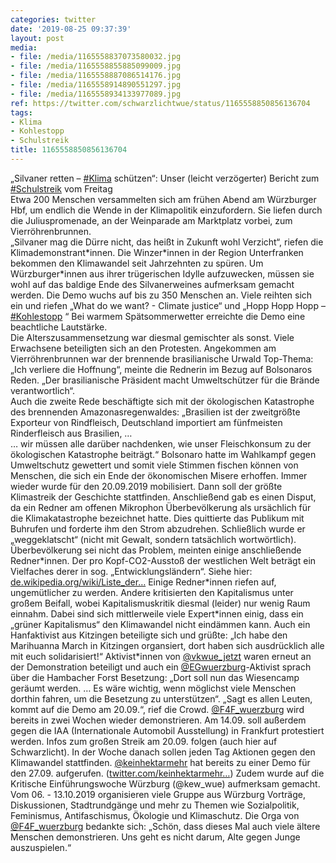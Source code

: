 ```yaml
---
categories: twitter
date: '2019-08-25 09:37:39'
layout: post
media:
- file: /media/1165558837073580032.jpg
- file: /media/1165558855885099009.jpg
- file: /media/1165558887086514176.jpg
- file: /media/1165558914890551297.jpg
- file: /media/1165558934133977089.jpg
ref: https://twitter.com/schwarzlichtwue/status/1165558850856136704
tags:
- Klima
- Kohlestopp
- Schulstreik
title: 1165558850856136704
---
```

„Silvaner retten – [#Klima](/t/klima) schützen“: Unser (leicht verzögerter) Bericht zum [#Schulstreik](/t/schulstreik) vom Freitag  
Etwa 200 Menschen versammelten sich am frühen Abend am Würzburger Hbf, um endlich die Wende in der Klimapolitik einzufordern. Sie liefen durch die Juliuspromenade, an der Weinparade am Marktplatz vorbei, zum Vierröhrenbrunnen.  
„Silvaner mag die Dürre nicht, das heißt in Zukunft wohl Verzicht“, riefen die Klimademonstrant\*innen. Die Winzer\*innen in der Region Unterfranken bekommen den Klimawandel seit Jahrzehnten zu spüren. 
Um Würzburger\*innen aus ihrer trügerischen Idylle aufzuwecken, müssen sie wohl auf das baldige Ende des Silvanerweines aufmerksam gemacht werden. 
Die Demo wuchs auf bis zu 350 Menschen an. Viele reihten sich ein und riefen „What do we want? - Climate justice“ und „Hopp Hopp Hopp – [#Kohlestopp](/t/kohlestopp) “ Bei warmem Spätsommerwetter erreichte die Demo eine beachtliche Lautstärke.  
Die Alterszusammensetzung war diesmal gemischter als sonst. Viele Erwachsene beteiligten sich an den Protesten. 
Angekommen am Vierröhrenbrunnen war der brennende brasilianische Urwald Top-Thema: „Ich verliere die Hoffnung“, meinte die Rednerin im Bezug auf Bolsonaros Reden. „Der brasilianische Präsident macht Umweltschützer für die Brände verantwortlich“.  
Auch die zweite Rede beschäftigte sich mit der ökologischen Katastrophe des brennenden Amazonasregenwaldes: „Brasilien ist der zweitgrößte Exporteur von Rindfleisch, Deutschland importiert am fünfmeisten Rinderfleisch aus Brasilien, …  
… wir müssen alle darüber nachdenken, wie unser Fleischkonsum zu der ökologischen Katastrophe beiträgt.“ Bolsonaro hatte im Wahlkampf gegen Umweltschutz gewettert und somit viele Stimmen fischen können von Menschen, die sich ein Ende der ökonomischen Misere erhoffen. 
Immer wieder wurde für den 20.09.2019 mobilisiert. Dann soll der größte Klimastreik der Geschichte stattfinden. Anschließend gab es einen Disput, da ein Redner am offenen Mikrophon Überbevölkerung als ursächlich für die Klimakatastrophe bezeichnet hatte. 
Dies quittierte das Publikum mit Buhrufen und forderte ihm den Strom abzudrehen. Schließlich wurde er „weggeklatscht“ (nicht mit Gewalt, sondern tatsächlich wortwörtlich). 
Überbevölkerung sei nicht das Problem, meinten einige anschließende Redner\*innen. Der pro Kopf-CO2-Ausstoß der westlichen Welt beträgt ein Vielfaches derer in sog. „Entwicklungsländern“. Siehe hier: [de.wikipedia.org/wiki/Liste_der…](https://de.wikipedia.org/wiki/Liste_der_L%C3%A4nder_nach_CO2-Emission) 
Einige Redner\*innen riefen auf, ungemütlicher zu werden. Andere kritisierten den Kapitalismus unter großem Beifall, wobei Kapitalismuskritik diesmal (leider) nur wenig Raum einnahm. 
Dabei sind sich mittlerweile viele Expert\*innen einig, dass ein „grüner Kapitalismus“ den Klimawandel nicht eindämmen kann. 
Auch ein Hanfaktivist aus Kitzingen beteiligte sich und grüßte: „Ich habe den Marihuanna March in Kitzingen organsiert, dort haben sich ausdrücklich alle mit euch solidarisiert!“ 
Aktivist\*innen von [@vkwue_jetzt](https://twitter.com/vkwue_jetzt) waren erneut an der Demonstration beteiligt und auch ein [@EGwuerzburg](https://twitter.com/EGwuerzburg)-Aktivist sprach über die Hambacher Forst Besetzung: „Dort soll nun das Wiesencamp geräumt werden. … 
Es wäre wichtig, wenn möglichst viele Menschen dorthin fahren, um die Besetzung zu unterstützen“. 
„Sagt es allen Leuten, kommt auf die Demo am 20.09.“, rief die Crowd. [@F4F_wuerzburg](https://twitter.com/F4F_wuerzburg) wird bereits in zwei Wochen wieder demonstrieren. Am 14.09. soll außerdem gegen die IAA (Internationale Automobil Ausstellung) in Frankfurt protestiert werden. 
Infos zum großen Streik am 20.09. folgen (auch hier auf Schwarzlicht). In der Woche danach sollen jeden Tag Aktionen gegen den Klimawandel stattfinden. [@keinhektarmehr](https://twitter.com/keinhektarmehr) hat bereits zu einer Demo für den 27.09. aufgerufen. ([twitter.com/keinhektarmehr…](https://twitter.com/keinhektarmehr/status/1165165113860657154)) 
Zudem wurde auf die Kritische Einführungswoche Würzburg (@kew_wue) aufmerksam gemacht. Vom 06. - 13.10.2019 organisieren viele Gruppe aus Würzburg Vorträge, Diskussionen, Stadtrundgänge und mehr zu Themen wie Sozialpolitik, Feminismus, Antifaschismus, Ökologie und Klimaschutz. 
Die Orga von [@F4F_wuerzburg](https://twitter.com/F4F_wuerzburg) bedankte sich: „Schön, dass dieses Mal auch viele ältere Menschen demonstrieren. Uns geht es nicht darum, Alte gegen Junge auszuspielen.“ 